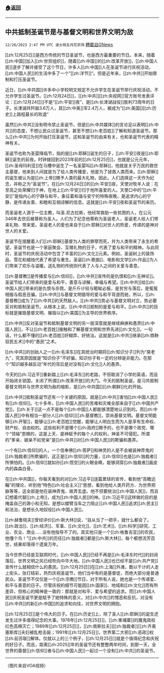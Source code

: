 ###  [:house:返回](README.md)
---


## 中共抵制圣诞节是与基督文明和世界文明为敌
`12/26/2023 2:47 PM UTC 波士顿五月花农场` [轉載自GNews](https://gnews.org/articles/2153487)

[[zh:12月25日]]是西方传统的节日圣诞节，也是西方最重要的节日。本来，随着[[zh:中国]]加入[[zh:世贸组织]]，随着[[zh:中国]]的[[zh:改革开放]]，[[zh:中国人民]]逐步了解并接受了这个节日，许多人[[zh:中国]]人在圣诞节进行庆祝活动，[[zh:中国人民]]的生活中多了一个”[[zh:洋节]]“。但是近年来，[[zh:中共]]开始限制和打压圣诞节。

近日，[[zh:中共国]]许多中小学校明文规定不允许学生在圣诞节举行庆祝活动，不允许学生过圣诞节。[[zh:12月24日]]，[[zh:中共]][[zh:央视网]]官方账号发表评论：[[zh:12月24日]]不是“[[zh:平安]]夜”，是[[zh:长津湖战役]]胜利73周年的日子。长津湖共歼敌3.6万人，其[[zh:中美]]军2.4万人，被成为”[[zh:美国]][[zh:历史]]上路程最长的败退“

虽然[[zh:中共]]没有明令禁止圣诞节，但是[[zh:中共媒体]]的言论足以表明[[zh:中共]]的态度，不想让民众过圣诞节，甚至不想[[zh:老百姓]]了解和知道圣诞节。那么[[zh:中共]]为何开始打压圣诞节，这和圣诞节的由来有关，也和圣诞节代表的精神有关。

圣诞节也称为圣婴降临节，指的是[[zh:耶稣]]诞生的日子，[[zh:平安]]夜是[[zh:耶稣]]诞生的前夜。时钟拨回到2023年前的[[zh:12月25日]]，也就是公元元年，[[zh:圣母玛利亚]]在马槽中诞生了一名圣婴叫[[zh:耶稣]]，他就是关乎万民的救世主基督，他来到人间就是为了给人类传播爱，他是为了拯救人类而来。[[zh:耶稣]]的诞生被认为是[[zh:上帝]]赐予人类的最大礼物，因此，人们选择这一天作为纪念，并称之为“圣诞节”。在[[zh:12月24日]]的[[zh:平安]]夜，天使对牧羊人说：在至高之处荣耀归于神，在地上[[zh:平安]]归于他所喜爱的人。天使口中的“[[zh:平安]]”是指内心的宁静与和平，象征着和谐与安宁的特殊夜晚，是追求内心的宁静，是传递友善、和睦和互相谅解的信息。这就是[[zh:平安]]夜和圣诞节的来历。

而圣诞老人源于一位主教，叫圣.尼古拉斯，他经常救助一些贫困的人，在公元346年去世后被尊称为圣人。人们为了纪念他尊称为圣诞老人，圣诞老人给人们带来礼物、带来爱。圣诞老人的爱也来自于[[zh:耶稣]]对世人的热爱，传递的是神对世人的关爱。

圣诞节在提醒着人们[[zh:耶稣]]基督为人类的罪孽而死，并为人类带来了永生的希望。圣诞节也是一个家庭聚会、互赠礼物的日子，代表了爱与和平的精神。与此同时，圣诞节的庆祝活动中包含了丰富的[[zh:文化]]元素。例如，圣诞树上的装饰品、雪花和蜡烛代表了希望与重生。圣诞[[zh:歌曲]]、电影和文学[[zh:作品]]为人们带来了欢乐与温暖。送礼物的传统则代表了人与人之间的关爱与善意。

[[zh:基督教]]是传播爱与[[zh:信仰]]，[[zh:中共]]宣传的是仇恨和[[zh:无神论]]。圣诞节给人们带来的是爱与和平，善意与谅解，幸福与希望。[[zh:中共]]给[[zh:中国人民]]带来的是仇恨与杀戮，是斤斤计较与睚眦必报，是贫穷与落后，是冤冤相报与假恶丑骗。[[zh:中共]]与基督文明倡导的爱与和平背道而驰，所以，[[zh:基督教]]成为了[[zh:中共]]的天然敌人。[[zh:中共]]势必与基督文明对立，势必要反对和抵制圣诞节。从根本上说，[[zh:中共]]抵制的是爱与和平。[[zh:中共]]的目标就是摧毁基督文明、摧毁以[[zh:美国]]为主导的世界秩序。

[[zh:中共]]反对圣诞节和抵制基督文明的另一层深意就是继续麻痹和愚弄[[zh:中国人民]]，不让[[zh:老百姓]]接触和了解基督文明和世界先进[[zh:文化]]。一句话，什么都不懂的[[zh:老百姓]]好糊弄、好统治。这就是[[zh:中共]]继承[[zh:商鞅驭民五术]]中的“愚民”之术。

[[zh:中共]]的创始人之一[[zh:毛泽东]]在其统治时期将[[zh:知识分子]]列为“臭老九”，究其原因就是“知识份子”不好骗，知识份子有一定的分辨是非能力。在那个“知识越多越反动”年代的背后是对没有[[zh:文化]]人的愚弄。

今天的[[zh:习近平]]重新踏上[[zh:毛泽东]]的老路，不但取消了小学的英语，而且开始闭关锁国，关闭了所谓[[zh:改革开放]]的大门。今天的抵制圣诞，是习共抵制基督文明并与世界文明为敌的缩影，是[[zh:中共国]][[zh:朝鲜]]化的开始。

[[zh:中共]]抵制圣诞节还有一个关键的原因，就是[[zh:中共]]害怕[[zh:中国人民]]有[[zh:信仰]]。七十多年，[[zh:中国人民]]的苦难和灾难全部来自于[[zh:中国共产党]]，[[zh:关于]]这一点不是每个[[zh:中国]]人都能够清楚地认识到的。而[[zh:中国人民]]中有相当一部分人[[zh:信仰]][[zh:基督教]]，崇尚基督文明。基督文明能够[[zh:开智]]，能够让[[zh:老百姓]]觉醒，能够让人明白生而为人是享有生命权、财产权、自由权的。这些权利不是哪个[[zh:政府]]赐予的，也不是哪个政党、哪个“领袖”恩赐的，这是上天、是神赋予的每个人的权利，神圣不可侵犯。所谓的“爹亲、娘亲不如党亲”是[[zh:中共]]对[[zh:中国人民]]的欺骗和愚弄。

一个有[[zh:信仰]]的人，一个信奉佛[[zh:菩萨]]和神灵的人是不会被装神弄鬼的[[zh:独裁者]]所欺骗的，这正是[[zh:信仰]]的力量，[[zh:信仰]]也是[[zh:独裁者]]所惧怕的。[[zh:信仰]]就如孙[[zh:悟空]]的火眼金睛，能够洞穿[[zh:独裁者]]画皮内的森森白骨。

在[[zh:中共国]]，你每天看到的对[[zh:习近平]]连篇累牍的宣传，看到他“高瞻远瞩”的理论，听到他“特色[[zh:社会主义]]”思想，看到他给人类开药方、为世界把脉等等，这全部是他在装神弄鬼、故弄玄虚。他不但要统治[[zh:中国人民]]，而且幻想着代替[[zh:上帝]]，成为[[zh:中国人民]]的神。[[zh:习近平]]这样做的目的是掩盖自己的渺小和无知，是想以螳臂当车之力阻止[[zh:中国人民]]追求[[zh:民主]]和法治，是想长久地奴役[[zh:中国人民]]。

[[zh:赫鲁晓夫]]曾经评价[[zh:斯大林]]说，“自从当了一把手，就什么都会了。[[zh:政治]]、[[zh:经济]]、军事、[[zh:文化]]、[[zh:艺术]]、[[zh:科学]]研究、工业、农业、商业……没有他指导不了的。其实他只是一个[[zh:格鲁吉亚]]的农民，他懂个鸟！”[[zh:中共]]的历任[[zh:独裁者]]都是[[zh:斯大林]]，每个都想流芳百世，结果却落得个遗臭万年。

当今世界已经是互联网时代，[[zh:中国人民]]已经不再是[[zh:毛泽东时代]]的封闭落后，世界文明之风已经吹向中华大地。[[zh:中国人民]]也已经不是[[zh:共产党]]宣传什么就相信什么的愚民。[[zh:12月25日]]在[[zh:上海]]外滩，数以千计的人走上街头，张灯结彩，热烈庆祝圣诞节，他们当中有的是基督徒，而绝大部分是普通民众。圣诞节不仅仅是一个[[zh:宗教]]节日，对于所有人说，她也是一个传递爱、和平与善意的日子。尽管庆祝的细节可能因[[zh:国家]]、地域和[[zh:文化]]而有所差异，但核心的精神是一致的：那就是对和平、爱与希望的追求。而[[zh:中国人民]]庆祝圣诞节更是赋予了她特殊的意义，对[[zh:中共]]的憎恶和反抗，对没有[[zh:中共]]的新[[zh:中国]]的追求和向往，对世界文明的拥抱。

[[zh:12月25日]]是个伟大的日子。在[[zh:历史]]上，除了圣人[[zh:耶稣]]的诞生还发生过许多值得纪念的大事。1978年[[zh:12月25日]]，[[zh:柬埔寨]]的魔鬼政权红色高棉灭亡；1989年[[zh:12月25日]]，[[zh:南斯拉夫]][[zh:独裁者]][[zh:齐奥塞斯库]]夫妇被乱枪击毙；1991年[[zh:12月25日]]，世界第二大邪[[zh:恶政]]权[[zh:前苏联]]解体。仅就以上的三个例子，[[zh:12月25日]]就是个值得纪念和庆祝的好日子。而且，距离[[zh:2025]]年的圣诞节还有整整两年时间，到那一天，全世界的基督[[zh:信仰]]者与[[zh:中国人民]]一起过一个没有[[zh:中共]]的圣诞节。

---
（图片来自VOA视频）
